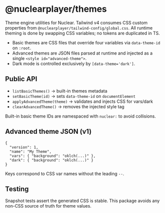 # @nuclearplayer/themes

Theme engine utilities for Nuclear. Tailwind v4 consumes CSS custom properties from `@nuclearplayer/tailwind-config/global.css`. All runtime theming is done by swapping CSS variables; no tokens are duplicated in TS.

- Basic themes are CSS files that override four variables via `data-theme-id` on `:root`.
- Advanced themes are JSON files parsed at runtime and injected as a single `<style id="advanced-theme">`.
- Dark mode is controlled exclusively by `[data-theme='dark']`.

## Public API

- `listBasicThemes()` → built-in themes metadata
- `setBasicTheme(id)` → sets `data-theme-id` on `documentElement`
- `applyAdvancedTheme(theme)` → validates and injects CSS for vars/dark
- `clearAdvancedTheme()` → removes the injected style tag

Built-in basic theme IDs are namespaced with `nuclear:` to avoid collisions.

## Advanced theme JSON (v1)

```
{
  "version": 1,
  "name": "My Theme",
  "vars": { "background": "oklch(...)" },
  "dark": { "background": "oklch(...)" }
}
```

Keys correspond to CSS var names without the leading `--`.

## Testing

Snapshot tests assert the generated CSS is stable. This package avoids any non-CSS source of truth for theme values.
